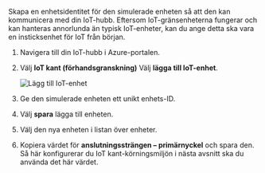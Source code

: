 Skapa en enhetsidentitet för den simulerade enheten så att den kan kommunicera med din IoT-hubb. Eftersom IoT-gränsenheterna fungerar och kan hanteras annorlunda än typisk IoT-enheter, kan du ange detta ska vara en insticksenhet för IoT från början. 

1. Navigera till din IoT-hubb i Azure-portalen.
1. Välj **IoT kant (förhandsgranskning)** Välj **lägga till IoT-enhet**.

   ![Lägg till IoT-enhet](./media/iot-edge-register-device/add-device.png)

1. Ge den simulerade enheten ett unikt enhets-ID.
1. Välj **spara** lägga till enheten.
1. Välj den nya enheten i listan över enheter.
1. Kopiera värdet för **anslutningssträngen – primärnyckel** och spara den. Så här konfigurerar du IoT kant-körningsmiljön i nästa avsnitt ska du använda det här värdet. 


